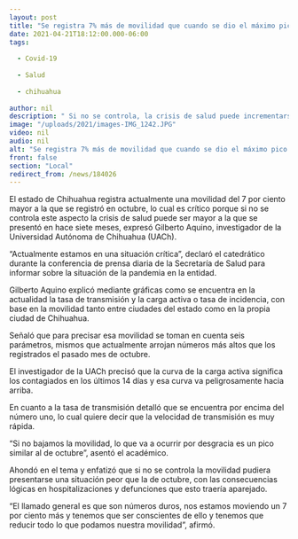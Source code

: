 ```yaml
---
layout: post
title: "Se registra 7% más de movilidad que cuando se dio el máximo pico de contagios, alerta investigador"
date: 2021-04-21T18:12:00.000-06:00
tags:
  
  - Covid-19
  
  - Salud
  
  - chihuahua
  
author: nil
description: " Si no se controla, la crisis de salud puede incrementarse más en comparación con la segunda ola de hace 7 meses: Gilberto Aquino"
image: "/uploads/2021/images-IMG_1242.JPG"
video: nil
audio: nil
alt: "Se registra 7% más de movilidad que cuando se dio el máximo pico de contagios, alerta investigador"
front: false
section: "Local"
redirect_from: /news/184026
---
```


El estado de Chihuahua registra actualmente una movilidad del 7 por ciento mayor a la que se registró en octubre, lo cual es crítico porque si no se controla este aspecto la crisis de salud puede ser mayor a la que se presentó en hace siete meses, expresó Gilberto Aquino, investigador de la Universidad Autónoma de Chihuahua (UACh).

 

“Actualmente estamos en una situación crítica”, declaró el catedrático durante la conferencia de prensa diaria de la Secretaría de Salud para informar sobre la situación de la pandemia en la entidad.

 

Gilberto Aquino explicó mediante gráficas como se encuentra en la actualidad  la tasa de transmisión y la carga activa o tasa de incidencia, con base en la movilidad tanto entre ciudades del estado como en la propia ciudad de Chihuahua.

 

Señaló que para precisar esa movilidad se toman en cuenta seis parámetros, mismos que actualmente arrojan números más altos que los registrados el pasado mes de octubre.  

 

El investigador de la UACh precisó que la curva de la carga activa significa los contagiados en los últimos 14 días y esa curva va peligrosamente hacia arriba.

 

En cuanto a la tasa de transmisión detalló que se encuentra por encima del número uno, lo cual quiere decir que la velocidad de transmisión es muy rápida.

 

“Si no bajamos la movilidad, lo que va a ocurrir por desgracia es un pico similar al de octubre”, asentó el académico.

 

Ahondó en el tema y enfatizó que si no se controla la movilidad pudiera presentarse una situación peor que la de octubre, con las consecuencias lógicas en hospitalizaciones y defunciones que esto traería aparejado.

 

“El llamado general es que son números duros, nos estamos moviendo un 7 por ciento más y tenemos que ser conscientes de ello y tenemos que reducir todo lo que podamos nuestra movilidad”, afirmó.